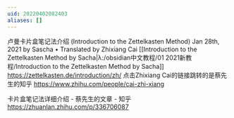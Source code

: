```yaml
---
uid: 20220402082403
aliases: []
---
```

卢曼卡片盒笔记法介绍 (Introduction to the Zettelkasten Method)
Jan 28th, 2021 by Sascha  • Translated by Zhixiang Cai
[[Introduction to the Zettelkasten Method by Sacha|λ:/obsidian中文教程/01 2021新教程/Introduction to the Zettelkasten Method by Sacha]]
https://zettelkasten.de/introduction/zh/
点击Zhixiang Cai的链接跳转的是蔡先生的知乎
https://www.zhihu.com/people/cai-zhi-xiang

卡片盒笔记法详细介绍 - 蔡先生的文章 - 知乎
https://zhuanlan.zhihu.com/p/336706087